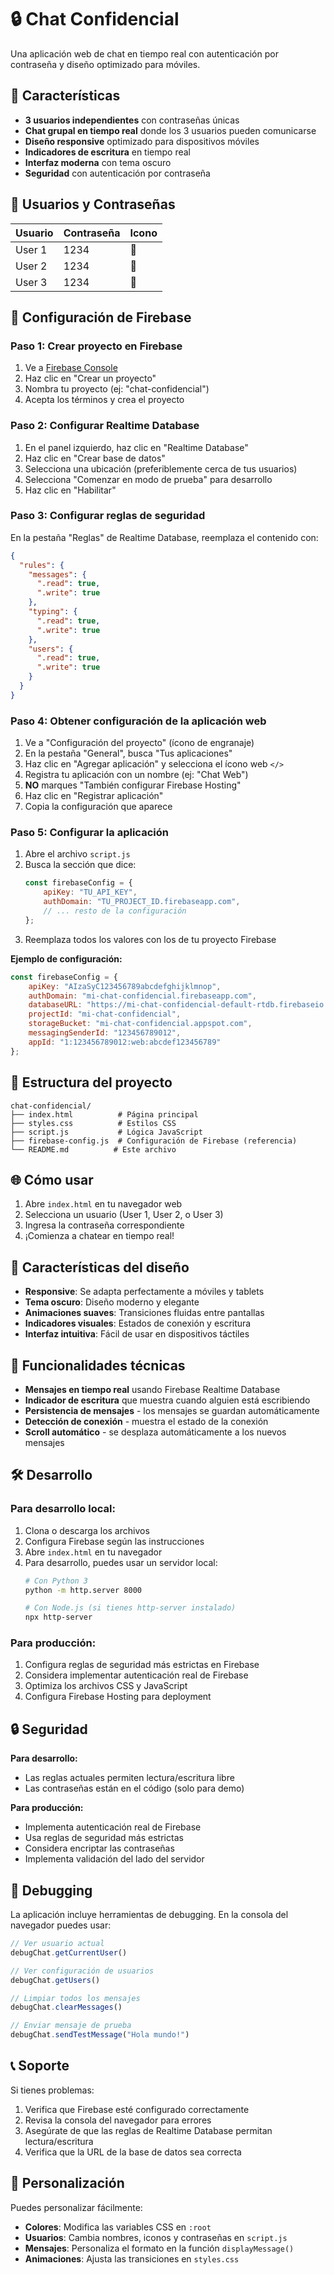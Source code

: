 # 🔒 Chat Confidencial

Una aplicación web de chat en tiempo real con autenticación por contraseña y diseño optimizado para móviles.

## 📱 Características

- **3 usuarios independientes** con contraseñas únicas
- **Chat grupal en tiempo real** donde los 3 usuarios pueden comunicarse
- **Diseño responsive** optimizado para dispositivos móviles
- **Indicadores de escritura** en tiempo real
- **Interfaz moderna** con tema oscuro
- **Seguridad** con autenticación por contraseña

## 👥 Usuarios y Contraseñas

| Usuario | Contraseña | Icono |
|---------|------------|-------|
| User 1  | 1234      | 👤    |
| User 2  | 1234      | 👥    |
| User 3  | 1234      | 🔐    |

## 🚀 Configuración de Firebase

### Paso 1: Crear proyecto en Firebase

1. Ve a [Firebase Console](https://console.firebase.google.com/)
2. Haz clic en "Crear un proyecto"
3. Nombra tu proyecto (ej: "chat-confidencial")
4. Acepta los términos y crea el proyecto

### Paso 2: Configurar Realtime Database

1. En el panel izquierdo, haz clic en "Realtime Database"
2. Haz clic en "Crear base de datos"
3. Selecciona una ubicación (preferiblemente cerca de tus usuarios)
4. Selecciona "Comenzar en modo de prueba" para desarrollo
5. Haz clic en "Habilitar"

### Paso 3: Configurar reglas de seguridad

En la pestaña "Reglas" de Realtime Database, reemplaza el contenido con:

```json
{
  "rules": {
    "messages": {
      ".read": true,
      ".write": true
    },
    "typing": {
      ".read": true,
      ".write": true
    },
    "users": {
      ".read": true,
      ".write": true
    }
  }
}
```

### Paso 4: Obtener configuración de la aplicación web

1. Ve a "Configuración del proyecto" (ícono de engranaje)
2. En la pestaña "General", busca "Tus aplicaciones"
3. Haz clic en "Agregar aplicación" y selecciona el ícono web `</>`
4. Registra tu aplicación con un nombre (ej: "Chat Web")
5. **NO** marques "También configurar Firebase Hosting"
6. Haz clic en "Registrar aplicación"
7. Copia la configuración que aparece

### Paso 5: Configurar la aplicación

1. Abre el archivo `script.js`
2. Busca la sección que dice:
   ```javascript
   const firebaseConfig = {
       apiKey: "TU_API_KEY",
       authDomain: "TU_PROJECT_ID.firebaseapp.com",
       // ... resto de la configuración
   };
   ```
3. Reemplaza todos los valores con los de tu proyecto Firebase

**Ejemplo de configuración:**
```javascript
const firebaseConfig = {
    apiKey: "AIzaSyC123456789abcdefghijklmnop",
    authDomain: "mi-chat-confidencial.firebaseapp.com",
    databaseURL: "https://mi-chat-confidencial-default-rtdb.firebaseio.com/",
    projectId: "mi-chat-confidencial",
    storageBucket: "mi-chat-confidencial.appspot.com",
    messagingSenderId: "123456789012",
    appId: "1:123456789012:web:abcdef123456789"
};
```

## 📁 Estructura del proyecto

```
chat-confidencial/
├── index.html          # Página principal
├── styles.css          # Estilos CSS
├── script.js           # Lógica JavaScript
├── firebase-config.js  # Configuración de Firebase (referencia)
└── README.md          # Este archivo
```

## 🌐 Cómo usar

1. Abre `index.html` en tu navegador web
2. Selecciona un usuario (User 1, User 2, o User 3)
3. Ingresa la contraseña correspondiente
4. ¡Comienza a chatear en tiempo real!

## 📱 Características del diseño

- **Responsive**: Se adapta perfectamente a móviles y tablets
- **Tema oscuro**: Diseño moderno y elegante
- **Animaciones suaves**: Transiciones fluidas entre pantallas
- **Indicadores visuales**: Estados de conexión y escritura
- **Interfaz intuitiva**: Fácil de usar en dispositivos táctiles

## 🔧 Funcionalidades técnicas

- **Mensajes en tiempo real** usando Firebase Realtime Database
- **Indicador de escritura** que muestra cuando alguien está escribiendo
- **Persistencia de mensajes** - los mensajes se guardan automáticamente
- **Detección de conexión** - muestra el estado de la conexión
- **Scroll automático** - se desplaza automáticamente a los nuevos mensajes

## 🛠️ Desarrollo

### Para desarrollo local:

1. Clona o descarga los archivos
2. Configura Firebase según las instrucciones
3. Abre `index.html` en tu navegador
4. Para desarrollo, puedes usar un servidor local:
   ```bash
   # Con Python 3
   python -m http.server 8000
   
   # Con Node.js (si tienes http-server instalado)
   npx http-server
   ```

### Para producción:

1. Configura reglas de seguridad más estrictas en Firebase
2. Considera implementar autenticación real de Firebase
3. Optimiza los archivos CSS y JavaScript
4. Configura Firebase Hosting para deployment

## 🔒 Seguridad

**Para desarrollo:**
- Las reglas actuales permiten lectura/escritura libre
- Las contraseñas están en el código (solo para demo)

**Para producción:**
- Implementa autenticación real de Firebase
- Usa reglas de seguridad más estrictas
- Considera encriptar las contraseñas
- Implementa validación del lado del servidor

## 🐛 Debugging

La aplicación incluye herramientas de debugging. En la consola del navegador puedes usar:

```javascript
// Ver usuario actual
debugChat.getCurrentUser()

// Ver configuración de usuarios
debugChat.getUsers()

// Limpiar todos los mensajes
debugChat.clearMessages()

// Enviar mensaje de prueba
debugChat.sendTestMessage("Hola mundo!")
```

## 📞 Soporte

Si tienes problemas:

1. Verifica que Firebase esté configurado correctamente
2. Revisa la consola del navegador para errores
3. Asegúrate de que las reglas de Realtime Database permitan lectura/escritura
4. Verifica que la URL de la base de datos sea correcta

## 🎨 Personalización

Puedes personalizar fácilmente:

- **Colores**: Modifica las variables CSS en `:root`
- **Usuarios**: Cambia nombres, iconos y contraseñas en `script.js`
- **Mensajes**: Personaliza el formato en la función `displayMessage()`
- **Animaciones**: Ajusta las transiciones en `styles.css`

